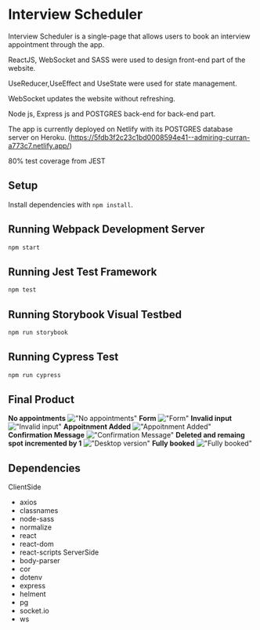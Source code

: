 # Interview Scheduler
Interview Scheduler is a single-page that allows users to book an interview appointment through the app.

ReactJS, WebSocket and SASS were used to design front-end part of the website.

UseReducer,UseEffect and UseState were used for state management.

WebSocket updates the website without refreshing.

Node js, Express js and POSTGRES back-end for back-end part.

The app is currently deployed on Netlify with its POSTGRES database server on Heroku.
(https://5fdb3f2c23c1bd0008594e41--admiring-curran-a773c7.netlify.app/)

80% test coverage from JEST

## Setup

Install dependencies with `npm install`.

## Running Webpack Development Server

```sh
npm start
```

## Running Jest Test Framework

```sh
npm test
```

## Running Storybook Visual Testbed

```sh
npm run storybook
```
## Running Cypress Test

```sh
npm run cypress
```
## Final Product
 **No appointments**
!["No appointments"](https://github.com/WanjinYoo/scheduler/blob/master/docs/empty.png)
  **Form**
!["Form"](https://github.com/WanjinYoo/scheduler/blob/master/docs/form.png)
 **Invalid input**
!["Invalid input"](https://github.com/WanjinYoo/scheduler/blob/master/docs/errorhandling.png)
 **Appoitnment Added**
!["Appoitnment Added"](https://github.com/WanjinYoo/scheduler/blob/master/docs/added.png)
 **Confirmation Message**
!["Confirmation Message"](https://github.com/WanjinYoo/scheduler/blob/master/docs/confirmation.png)
 **Deleted and remaing spot incremented by 1**
!["Desktop version"](https://github.com/WanjinYoo/scheduler/blob/master/docs/deleted.png)
  **Fully booked**
!["Fully booked"](https://github.com/WanjinYoo/scheduler/blob/master/docs/fullybooked.png)








## Dependencies
ClientSide
- axios
- classnames
- node-sass
- normalize
- react
- react-dom
- react-scripts
ServerSide
- body-parser
- cor
- dotenv
- express
- helment
- pg
- socket.io
- ws

